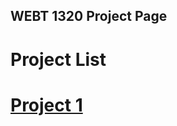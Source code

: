 ## WEBT 1320 Project Page

<h1>Project List<h1>

<a href="destop-tutorial/index.html" target="_blank">Project 1</a>
